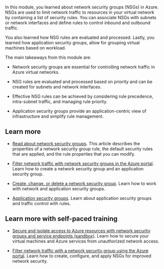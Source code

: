 In this module, you learned about network security groups (NSGs) in Azure. NSGs are used to limit network traffic to resources in your virtual network by containing a list of security rules. You can associate NSGs with subnets or network interfaces and define rules to control inbound and outbound traffic. 

You also learned how NSG rules are evaluated and processed. Lastly, you learned how application security groups,  allow for grouping virtual machines based on workload.

The main takeaways from this module are:

- Network security groups are essential for controlling network traffic in Azure virtual networks.

- NSG rules are evaluated and processed based on priority and can be created for subnets and network interfaces.

- Effective NSG rules can be achieved by considering rule precedence, intra-subnet traffic, and managing rule priority.

- Application security groups provide an application-centric view of infrastructure and simplify rule management.

## Learn more

- [Read about network security groups](/azure/virtual-network/security-overview). This article describes the properties of a network security group rule, the default security rules that are applied, and the rule properties that you can modify.

- [Filter network traffic with network security groups in the Azure portal](/azure/virtual-network/tutorial-filter-network-traffic). Learn how to create a network security group and an application security group. 

- [Create, change, or delete a network security group](/azure/virtual-network/manage-network-security-group?tabs=network-security-group-portal). Learn how to work with network and application security groups. 

- [Application security groups](/azure/virtual-network/application-security-groups). Learn about application security groups and traffic control with rules. 

## Learn more with self-paced training

- [Secure and isolate access to Azure resources with network security groups and service endpoints (sandbox)](/training/modules/secure-and-isolate-with-nsg-and-service-endpoints/). Learn how to secure your virtual machines and Azure services from unauthorized network access.

- [Filter network traffic with a network security group using the Azure portal](/training/modules/filter-network-traffic-network-security-group-using-azure-portal/). Learn how to create, configure, and apply NSGs for improved network security.
